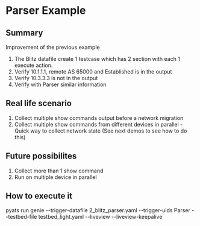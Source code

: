 # Parser Example

## Summary

Improvement of the previous example

1) The Blitz datafile create 1 testcase which has 2 section with each 1 execute action.
2) Verify 10.1.1.1, remote AS 65000 and Established is in the output
3) Verify 10.3.3.3 is not in the output
4) Verify with Parser similar information

## Real life scenario

1) Collect multiple show commands output before a network migration
2) Collect multiple show commands from different devices in parallel - Quick
   way to collect network state (See next demos to see how to do this)

## Future possibilites

1) Collect more than 1 show command
2) Run on multiple device in parallel

## How to execute it

pyats run genie --trigger-datafile 2_blitz_parser.yaml --trigger-uids Parser --testbed-file testbed_light.yaml --liveview --liveview-keepalive
